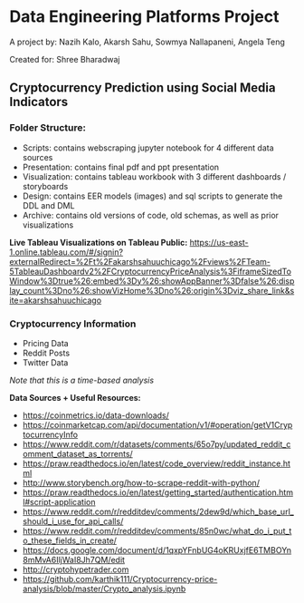 # Data Engineering Platforms Project
A project by: Nazih Kalo, Akarsh Sahu, Sowmya Nallapaneni, Angela Teng

Created for: Shree Bharadwaj 

## Cryptocurrency Prediction using Social Media Indicators


### Folder Structure:
- Scripts: contains webscraping jupyter notebook for 4 different data sources
- Presentation: contains final pdf and ppt presentation 
- Visualization: contains tableau workbook with 3 different dashboards / storyboards
- Design: contains EER models (images) and sql scripts to generate the DDL and DML
- Archive: contains old versions of code, old schemas, as well as prior visualizations

**Live Tableau Visualizations on Tableau Public:** https://us-east-1.online.tableau.com/#/signin?externalRedirect=%2Ft%2Fakarshsahuuchicago%2Fviews%2FTeam-5TableauDashboardv2%2FCryptocurrencyPriceAnalysis%3FiframeSizedToWindow%3Dtrue%26:embed%3Dy%26:showAppBanner%3Dfalse%26:display_count%3Dno%26:showVizHome%3Dno%26:origin%3Dviz_share_link&site=akarshsahuuchicago


### Cryptocurrency Information
- Pricing Data
- Reddit Posts
- Twitter Data
 

*Note that this is a time-based analysis*

**Data Sources + Useful Resources:**
- https://coinmetrics.io/data-downloads/
- https://coinmarketcap.com/api/documentation/v1/#operation/getV1CryptocurrencyInfo
- https://www.reddit.com/r/datasets/comments/65o7py/updated_reddit_comment_dataset_as_torrents/
- https://praw.readthedocs.io/en/latest/code_overview/reddit_instance.html
- http://www.storybench.org/how-to-scrape-reddit-with-python/
- https://praw.readthedocs.io/en/latest/getting_started/authentication.html#script-application
- https://www.reddit.com/r/redditdev/comments/2dew9d/which_base_url_should_i_use_for_api_calls/
- https://www.reddit.com/r/redditdev/comments/85n0wc/what_do_i_put_to_these_fields_in_create/
- https://docs.google.com/document/d/1qxpYFnbUG4oKRUxjfE6TMBOYn8mMvA6IljWaI8Jh7QM/edit
- http://cryptohypetrader.com
- https://github.com/karthik111/Cryptocurrency-price-analysis/blob/master/Crypto_analysis.ipynb



